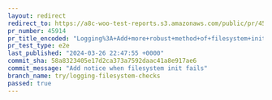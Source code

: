 ```yaml
---
layout: redirect
redirect_to: https://a8c-woo-test-reports.s3.amazonaws.com/public/pr/45914/e2e/index.html
pr_number: 45914
pr_title_encoded: "Logging%3A+Add+more+robust+method+of+filesystem+initialization+to+handle+configuration+edge+cases"
pr_test_type: e2e
last_published: "2024-03-26 22:47:55 +0000"
commit_sha: 58a8323405e17d2ca373a7592daac41a8e917ae6
commit_message: "Add notice when filesystem init fails"
branch_name: try/logging-filesystem-checks
passed: true
---
```

